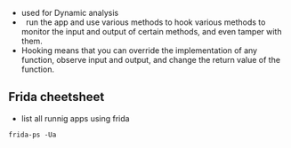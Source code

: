 
- used for Dynamic analysis
-   run the app and use various methods to hook various methods to monitor the input and output of certain methods, and even tamper with them.
- Hooking means that you can override the implementation of any function, observe input and output, and change the return value of the function.


## Frida cheetsheet

- list all runnig apps using frida

```
frida-ps -Ua
```


